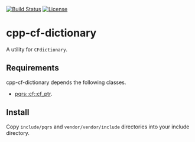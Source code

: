 [![Build Status](https://github.com/pqrs-org/cpp-cf-dictionary/workflows/CI/badge.svg)](https://github.com/pqrs-org/cpp-cf-dictionary/actions)
[![License](https://img.shields.io/badge/license-Boost%20Software%20License-blue.svg)](https://github.com/pqrs-org/cpp-cf-dictionary/blob/main/LICENSE.md)

# cpp-cf-dictionary

A utility for `CFdictionary`.

## Requirements

cpp-cf-dictionary depends the following classes.

- [pqrs::cf::cf_ptr](https://github.com/pqrs-org/cpp-cf-cf_ptr).

## Install

Copy `include/pqrs` and `vendor/vendor/include` directories into your include directory.
